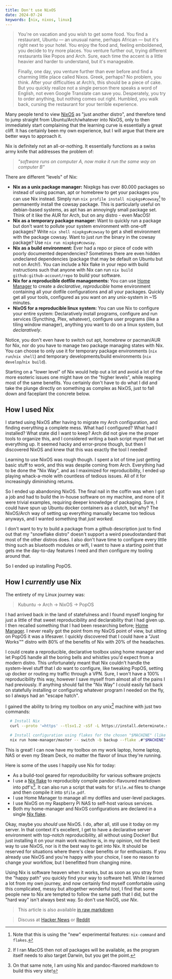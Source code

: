 ```yaml
---
title: Don't use NixOS
date: 2024-07-24
keywords: [nix, nixos, linux]
---
```


> You're on vacation and you wish to get some food. You find a restaurant,
> Ubuntu — an unusual name, perhaps African — but it's right next to your
> hotel. You enjoy the food and, feeling emboldened, you decide to try more
> places. You venture further out, trying different restaurants like Popos and
> Arch. Sure, each time the accent is a little heavier and harder to understand,
> but it's manageable.
>
> Finally, one day, you venture further than ever before and find a charming
> little place called Nixos. Greek, perhaps? No problem, you think. After your
> difficulties at Arch’s, this should be a piece of cake. But you quickly
> realize not a single person there speaks a word of English, not even Google
> Translate can save you. Desperately, you try to order anything, but nothing
> comes out right. Humbled, you walk back, cursing the restaurant for your
> terrible experience.

Many people tend to view [NixOS](https://nixos.org/) as "just another distro",
and therefore tend to jump straight from Ubuntu/Arch/whatever into NixOS, only
to then immediately start complaining that the learning curve is essentially
a great cliff. It has certainly been my own experience, but I will argue that
there are better ways to approach it.

Nix is definitely not an all-or-nothing. It essentially functions as a swiss
army knife that addresses the problem of:

> _"software runs on computer A, now make it run the same way on computer B"_

There are different "levels" of Nix:

- **Nix as a unix package manager:** Nixpkgs has over 80.000 packages so
  instead of using pacman, apt or homebrew to get your packages you can use
  Nix instead. Simply run `nix profile install nixpkgs#cowsay`[^1] to permanently
  install the cowsay package. This is particularly useful on debian-based
  systems, as apt has an annoyingly small package set. Think of it like the
  AUR for Arch, but on any distro - even MacOS!
- **Nix as a temporary package manager:** Want to quickly run a package but
  don't want to pollute your system environment with one-off packages? Write
  `nix shell nixpkgs#cowsay` to get a shell environment with the package
  cowsay. Want to just _run_ the binary in the cowsay package? Use 
  `nix run nixpkgs#cowsay`.
- **Nix as a build environment:** Ever had a repo or piece of code with
  poorly documented dependencies? Sometimes there are even hidden undeclared
  dependencies (package that may be default on Ubuntu but not on Arch!). You
  can include a Nix flake in your repo with build instructions such that anyone with
  Nix can run `nix build github:github-account/repo` to build your software.
- **Nix for a reproducible dotfile managements:** You can use [Home
  Manager](https://github.com/nix-community/home-manager) to create
  a _declarative_, _reproducible_ home environment containing all your
  dotfile configurations and all your packages. Quickly get all your tools,
  configured as you want on any unix-system in ~15 minutes.
- **NixOS for a reproducible linux system:** You can use Nix to configure your
  entire system: Declaratively install programs, configure and run services
  (Syncthing, Plex, whatever), configure user programs (like a tiling window
  manager), anything you want to do on a linux system, but _declaratively_.

Notice, you don't even have to switch out apt, homebrew or pacman/AUR for Nix,
nor do you have to manage two package managing states with Nix. You can choose
to only use it for temporary package environments (`nix run`/`nix shell`)
and temporary developments/build environments (`nix develop`/`nix build`).

Starting on a "lower level" of Nix would help out a lot and avoid a lot
of the more esoteric issues one might have on the "higher levels", while
reaping most of the same benefits. You certainly don't have to do what I did
and take the plunge directly on something as complex as NixOS, just to fall
down and faceplant the concrete below.

## How I used Nix

I started using NixOS after having to migrate my Arch configuration,
and finding everything a complete mess. What had I configured? What had I
installed? What state did I want to keep? Arch did not give me the proper
tools to organize this, and I considered writing a bash script myself that set
everything up. It seemed hacky and error-prone though, but then I discovered
NixOS and knew that this was exactly the tool I needed!

Learning to use NixOS was rough though. I spent a lot of time just getting
basic stuff to work, and this was despite coming from Arch. Everything had
to be done the "Nix Way", and as I maximized for reproducibility, I ended
up playing whack-a-mole with countless of tedious issues. All of it for
increasingly diminishing returns.

So I ended up abandoning NixOS. The final nail in the coffin was when I got
a job and had to build the in-house software on my machine, and none of it
were trivial examples, requiring deeper knowledge of packaging. Sure, I could
have spun up Ubuntu docker containers as a clutch, but why? The NixOS/Arch
way of setting up everything manually became too tedious anyways, and I
wanted something that _just worked._

I don't want to try to build a package from a github description just to find
out that my "snowflake distro" doesn't support a weird pseudostandard that
most of the other distros does. I also don't have time to configure every
little thing such as bluetooth modules or wifi, I want to have a starting
point that gets me the day-to-day features I need and _then_ configure my
tooling around that.

So I ended up installing PopOS.

## How I _currently_ use Nix

The entirety of my Linux journey was:

> Kubuntu → Arch → NixOS → PopOS

I had arrived back in the land of statefulness and I found myself longing
for just a little of that sweet reproducibility and declarability that I
had given up. I then recalled something that I had been researching before;
[Home Manager](https://github.com/nix-community/home-manager). I never really
got the point from my NixOS point of view, but sitting on PopOS it was a
lifesaver. I quickly discovered that I could have a "Just Works™" distro with
80% of the benefits of Nix with 20% of the headaches.

I could create a reproducible, declarative toolbox using home manager
and let PopOS handle all the boring bells and whistles you'd expect from
a modern distro. This unfortunately meant that Nix couldn't handle the
system-level stuff that I _do_ want to configure, like tweaking PopOS,
setting up docker or routing my traffic through a VPN. Sure, I won't have
a 100% reproducibility this way, however I save myself from almost all of
the pains I had previously. If anything should fail the "Nix Way" I could
easily fall back on statefully installing or configuring whatever program
I needed on the fly, so I always had an "escape hatch".

I gained the ability to bring my toolbox on any unix[^2] machine with just
two commands:

```sh
  # Install Nix
  curl --proto '=https' --tlsv1.2 -sSf -L https://install.determinate.systems/nix | sh -s -- install

  # Install configuration using flakes for the chosen "$MACHINE" (like "work-laptop")
  nix run home-manager/master -- switch -b backup --flake .#"$MACHINE"
```

This is great! I can now have my toolbox on my work laptop, home laptop,
NAS or even my Steam Deck, no matter the flavor of linux they're running.

Here is some of the uses I happily use Nix for today:

- As a build-tool geared for reproducibility for various software projects
- I use a [Nix
  flake](https://gist.github.com/rasmus-kirk/c56267f2256a5b1326eefdcb2da33d92)
  to reproducibly compile pandoc-flavoured markdown into pdf's[^3]. It can also
  run a script that waits for `$file.md` files to change and then compile
  it into `$file.pdf`.
- I use Home Manager to manage all my dotfiles and user-level packages.
- I use NixOS on my Raspberry Pi NAS to self-host various services.
- Both my home-manager and NixOS configurations are declared in a single
  [Nix flake](https://github.com/rasmus-kirk/nix-home-manager).

Okay, maybe you _should_ use NixOS. I do, after all, still use it today on my
server. In that context it's excellent, I get to have a declarative server
environment with top-notch reproducibility, all without using Docker! But
just installing it on your main work machine is, in my opinion, not the
best way to use NixOS, nor is it the best way to get into Nix. It should be
reserved for situations where there's clear benefits or for enthusiasts. If
you already use NixOS and you're happy with your choice, I see no reason to
change your workflow, but I benefitted from changing mine.

Using Nix is software heaven when it works, but as soon as you stray from the
"happy path" you quickly find your way to software hell. While I learned a
lot from my own journey, and _now_ certainly find myself comfortable using
this complicated, messy but altogether wonderful tool, I find that some
people new to Nix are tempted to follow the same path that I did, but the
"hard way" isn't always best way. So don't use NixOS, _use Nix_.

> This article is also available [in raw markdown](./index.md)

> Discuss at [Hacker News](https://news.ycombinator.com/item?id=41057688)
  or [Reddit](https://old.reddit.com/r/NixOS/comments/1eb6tcf/dont_use_nixos/)

[^1]: Note that this is using the "new" experimental features: `nix-command`
      and `flakes`.
[^2]: If I ran MacOS then not _all_ packages will be available, as the
      program itself needs to also target Darwin, but you get the point.
[^3]: On that same note, I am using Nix and pandoc-flavored markdown to
      build this very site!
